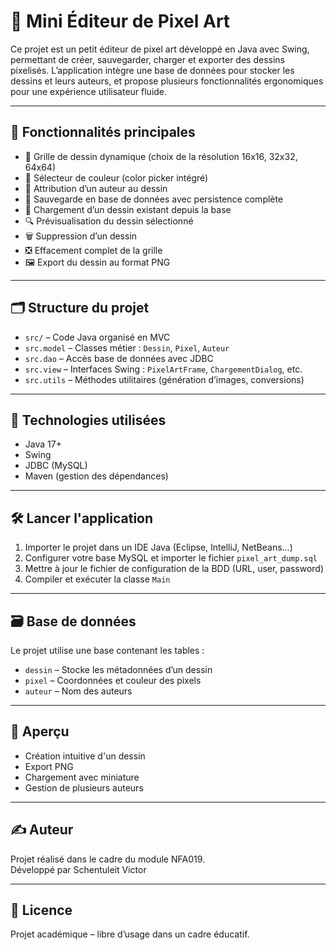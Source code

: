 # 🎨 Mini Éditeur de Pixel Art

Ce projet est un petit éditeur de pixel art développé en Java avec Swing, permettant de créer, sauvegarder, charger et exporter des dessins pixelisés. L’application intègre une base de données pour stocker les dessins et leurs auteurs, et propose plusieurs fonctionnalités ergonomiques pour une expérience utilisateur fluide.

---

## 🚀 Fonctionnalités principales

- 🧱 Grille de dessin dynamique (choix de la résolution 16x16, 32x32, 64x64)
- 🎨 Sélecteur de couleur (color picker intégré)
- 👤 Attribution d’un auteur au dessin
- 💾 Sauvegarde en base de données avec persistence complète
- 📂 Chargement d’un dessin existant depuis la base
- 🔍 Prévisualisation du dessin sélectionné
- 🗑️ Suppression d’un dessin
- ❎ Effacement complet de la grille
- 🖼️ Export du dessin au format PNG

---

## 🗂️ Structure du projet

- `src/` – Code Java organisé en MVC
- `src.model` – Classes métier : `Dessin`, `Pixel`, `Auteur`
- `src.dao` – Accès base de données avec JDBC
- `src.view` – Interfaces Swing : `PixelArtFrame`, `ChargementDialog`, etc.
- `src.utils` – Méthodes utilitaires (génération d’images, conversions)

---

## 🧰 Technologies utilisées

- Java 17+
- Swing
- JDBC (MySQL)
- Maven (gestion des dépendances)

---

## 🛠️ Lancer l'application

1. Importer le projet dans un IDE Java (Eclipse, IntelliJ, NetBeans…)
2. Configurer votre base MySQL et importer le fichier `pixel_art_dump.sql`
3. Mettre à jour le fichier de configuration de la BDD (URL, user, password)
4. Compiler et exécuter la classe `Main`

---

## 🗃️ Base de données

Le projet utilise une base contenant les tables :
- `dessin` – Stocke les métadonnées d’un dessin
- `pixel` – Coordonnées et couleur des pixels
- `auteur` – Nom des auteurs

---

## 📸 Aperçu

- Création intuitive d'un dessin
- Export PNG
- Chargement avec miniature
- Gestion de plusieurs auteurs

---

## ✍️ Auteur

Projet réalisé dans le cadre du module NFA019.  
Développé par Schentuleit Victor

---

## 📝 Licence

Projet académique – libre d’usage dans un cadre éducatif.
